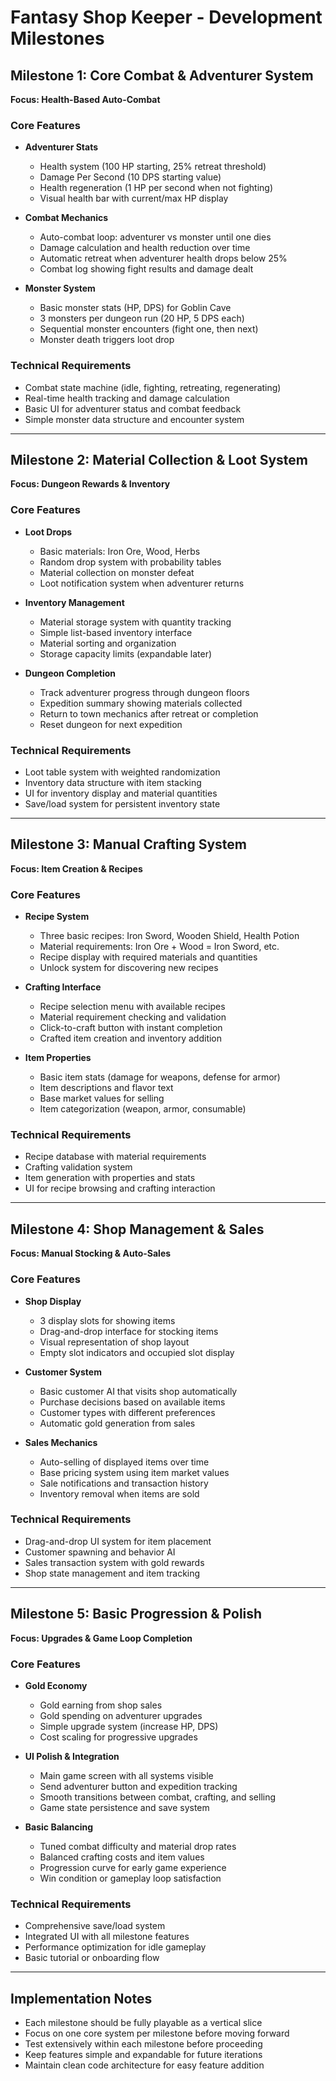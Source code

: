 # Fantasy Shop Keeper - Development Milestones

## Milestone 1: Core Combat & Adventurer System
**Focus: Health-Based Auto-Combat**

### Core Features
- **Adventurer Stats**
  - Health system (100 HP starting, 25% retreat threshold)
  - Damage Per Second (10 DPS starting value)
  - Health regeneration (1 HP per second when not fighting)
  - Visual health bar with current/max HP display

- **Combat Mechanics**
  - Auto-combat loop: adventurer vs monster until one dies
  - Damage calculation and health reduction over time
  - Automatic retreat when adventurer health drops below 25%
  - Combat log showing fight results and damage dealt

- **Monster System**
  - Basic monster stats (HP, DPS) for Goblin Cave
  - 3 monsters per dungeon run (20 HP, 5 DPS each)
  - Sequential monster encounters (fight one, then next)
  - Monster death triggers loot drop

### Technical Requirements
- Combat state machine (idle, fighting, retreating, regenerating)
- Real-time health tracking and damage calculation
- Basic UI for adventurer status and combat feedback
- Simple monster data structure and encounter system

---

## Milestone 2: Material Collection & Loot System  
**Focus: Dungeon Rewards & Inventory**

### Core Features
- **Loot Drops**
  - Basic materials: Iron Ore, Wood, Herbs
  - Random drop system with probability tables
  - Material collection on monster defeat
  - Loot notification system when adventurer returns

- **Inventory Management**
  - Material storage system with quantity tracking
  - Simple list-based inventory interface
  - Material sorting and organization
  - Storage capacity limits (expandable later)

- **Dungeon Completion**
  - Track adventurer progress through dungeon floors
  - Expedition summary showing materials collected
  - Return to town mechanics after retreat or completion
  - Reset dungeon for next expedition

### Technical Requirements
- Loot table system with weighted randomization
- Inventory data structure with item stacking
- UI for inventory display and material quantities
- Save/load system for persistent inventory state

---

## Milestone 3: Manual Crafting System
**Focus: Item Creation & Recipes**

### Core Features
- **Recipe System**
  - Three basic recipes: Iron Sword, Wooden Shield, Health Potion
  - Material requirements: Iron Ore + Wood = Iron Sword, etc.
  - Recipe display with required materials and quantities
  - Unlock system for discovering new recipes

- **Crafting Interface**
  - Recipe selection menu with available recipes
  - Material requirement checking and validation
  - Click-to-craft button with instant completion
  - Crafted item creation and inventory addition

- **Item Properties**
  - Basic item stats (damage for weapons, defense for armor)
  - Item descriptions and flavor text
  - Base market values for selling
  - Item categorization (weapon, armor, consumable)

### Technical Requirements
- Recipe database with material requirements
- Crafting validation system
- Item generation with properties and stats
- UI for recipe browsing and crafting interaction

---

## Milestone 4: Shop Management & Sales
**Focus: Manual Stocking & Auto-Sales**

### Core Features
- **Shop Display**
  - 3 display slots for showing items
  - Drag-and-drop interface for stocking items
  - Visual representation of shop layout
  - Empty slot indicators and occupied slot display

- **Customer System**
  - Basic customer AI that visits shop automatically
  - Purchase decisions based on available items
  - Customer types with different preferences
  - Automatic gold generation from sales

- **Sales Mechanics**
  - Auto-selling of displayed items over time
  - Base pricing system using item market values
  - Sale notifications and transaction history
  - Inventory removal when items are sold

### Technical Requirements
- Drag-and-drop UI system for item placement
- Customer spawning and behavior AI
- Sales transaction system with gold rewards
- Shop state management and item tracking

---

## Milestone 5: Basic Progression & Polish
**Focus: Upgrades & Game Loop Completion**

### Core Features
- **Gold Economy**
  - Gold earning from shop sales
  - Gold spending on adventurer upgrades
  - Simple upgrade system (increase HP, DPS)
  - Cost scaling for progressive upgrades

- **UI Polish & Integration**
  - Main game screen with all systems visible
  - Send adventurer button and expedition tracking
  - Smooth transitions between combat, crafting, and selling
  - Game state persistence and save system

- **Basic Balancing**
  - Tuned combat difficulty and material drop rates
  - Balanced crafting costs and item values
  - Progression curve for early game experience
  - Win condition or gameplay loop satisfaction

### Technical Requirements
- Comprehensive save/load system
- Integrated UI with all milestone features
- Performance optimization for idle gameplay
- Basic tutorial or onboarding flow

---

## Implementation Notes
- Each milestone should be fully playable as a vertical slice
- Focus on one core system per milestone before moving forward
- Test extensively within each milestone before proceeding
- Keep features simple and expandable for future iterations
- Maintain clean code architecture for easy feature addition